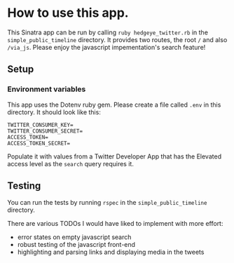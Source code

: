 # How to use this app.

This Sinatra app can be run by calling `ruby hedgeye_twitter.rb` in the `simple_public_timeline` directory. It provides two routes, the root `/` and also `/via_js`. Please enjoy the javascript impementation's search feature!

## Setup

### Environment variables

This app uses the Dotenv ruby gem. Please create a file called `.env` in this directory. It should look like this:
```
TWITTER_CONSUMER_KEY=
TWITTER_CONSUMER_SECRET=
ACCESS_TOKEN=
ACCESS_TOKEN_SECRET=
```
Populate it with values from a Twitter Developer App that has the Elevated access level as the `search` query requires it.

## Testing

You can run the tests by running `rspec` in the `simple_public_timeline` directory.

There are various TODOs I would have liked to implement with more effort:
- error states on empty javascript search
- robust testing of the javascript front-end
- highlighting and parsing links and displaying media in the tweets
